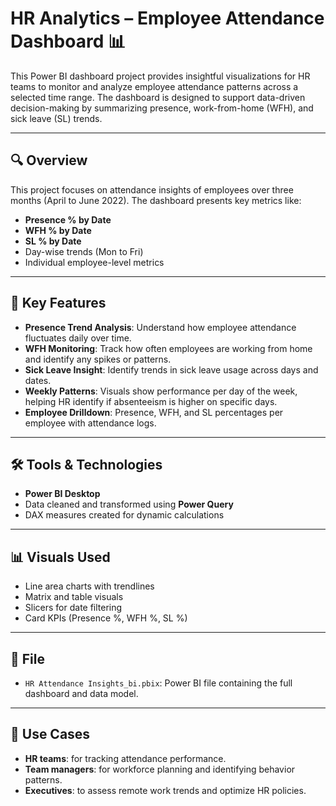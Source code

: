 # HR Analytics – Employee Attendance Dashboard 📊

This Power BI dashboard project provides insightful visualizations for HR teams to monitor and analyze employee attendance patterns across a selected time range. The dashboard is designed to support data-driven decision-making by summarizing presence, work-from-home (WFH), and sick leave (SL) trends.

---

## 🔍 Overview

This project focuses on attendance insights of employees over three months (April to June 2022). The dashboard presents key metrics like:

- **Presence % by Date**
- **WFH % by Date**
- **SL % by Date**
- Day-wise trends (Mon to Fri)
- Individual employee-level metrics

---

## 📌 Key Features

- **Presence Trend Analysis**: Understand how employee attendance fluctuates daily over time.
- **WFH Monitoring**: Track how often employees are working from home and identify any spikes or patterns.
- **Sick Leave Insight**: Identify trends in sick leave usage across days and dates.
- **Weekly Patterns**: Visuals show performance per day of the week, helping HR identify if absenteeism is higher on specific days.
- **Employee Drilldown**: Presence, WFH, and SL percentages per employee with attendance logs.

---

## 🛠 Tools & Technologies

- **Power BI Desktop**
- Data cleaned and transformed using **Power Query**
- DAX measures created for dynamic calculations

---

## 📊 Visuals Used

- Line area charts with trendlines
- Matrix and table visuals
- Slicers for date filtering
- Card KPIs (Presence %, WFH %, SL %)

---

## 📁 File

- `HR Attendance Insights_bi.pbix`: Power BI file containing the full dashboard and data model.

---

## 📌 Use Cases

- **HR teams**: for tracking attendance performance.
- **Team managers**: for workforce planning and identifying behavior patterns.
- **Executives**: to assess remote work trends and optimize HR policies.
